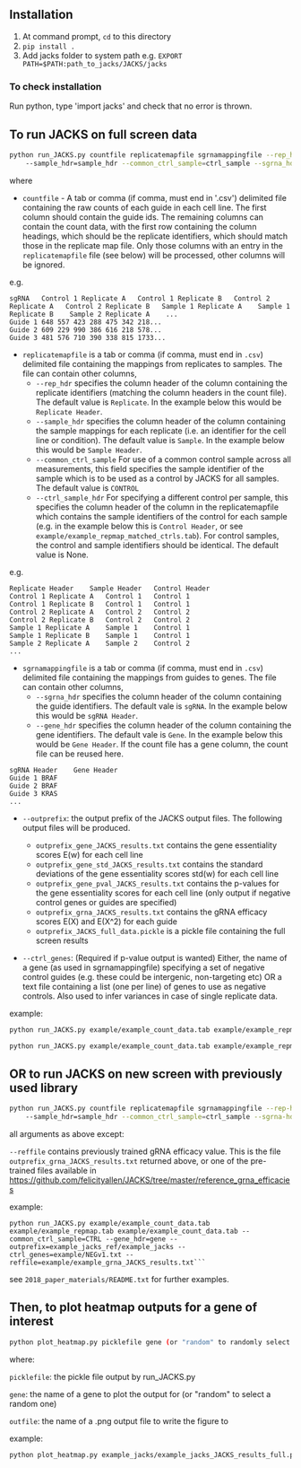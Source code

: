 ## Installation

1.  At command prompt, `cd` to this directory
2.  `pip install .`
3.  Add jacks folder to system path e.g. `EXPORT PATH=$PATH:path_to_jacks/JACKS/jacks`

### To check installation

Run python, type 'import jacks' and check that no error is thrown.


## To run JACKS on full screen data

```bash
python run_JACKS.py countfile replicatemapfile sgrnamappingfile --rep_hdr=replicate_hdr 
    --sample_hdr=sample_hdr --common_ctrl_sample=ctrl_sample --sgrna_hdr=sgrna_hdr --gene_hdr=gene_hdr --outprefix outprefix --ctrl_genes=negative_controls
```

where

* `countfile`  - A tab or comma (if comma, must end in '.csv') delimited file containing the raw counts of each guide in 
each cell line. 
The first column should contain the guide ids.
The remaining columns can contain the count data, with the first row containing the column headings, which should be 
the replicate identifiers, which should match those in the replicate map file.
Only those columns with an entry in the `replicatemapfile` file (see below) will be processed, other columns will be ignored.

e.g.
```
sgRNA	Control 1 Replicate A	Control 1 Replicate B	Control 2 Replicate A	Control 2 Replicate B	Sample 1 Replicate A	Sample 1 Replicate B	Sample 2 Replicate A	...
Guide 1	648	557	423	288	475	342	218...
Guide 2	609	229	990	386	616	218	578...
Guide 3	481	576	710	390	338	815	1733...
```

* `replicatemapfile` is a tab or comma (if comma, must end in `.csv`) delimited file containing the mappings from replicates
 to samples. The file can contain other columns, 
  - `--rep_hdr` specifies the column header of the column containing the replicate identifiers (matching the column headers in the count file). The default value is `Replicate`. In the example below this would be `Replicate Header`.
  - `--sample_hdr` specifies the column header of the column containing the sample mappings for each replicate (i.e. an identifier for the cell line or condition). The default value is `Sample`. In the example below this would be `Sample Header`.
  - `--common_ctrl_sample` For use of a common control sample across all measurements, this field specifies the sample identifier of the sample which is to be used as a control by JACKS for all samples. The default value is `CONTROL`
  - `--ctrl_sample_hdr` For specifying a different control per sample, this specifies the column header of the column in the replicatemapfile which contains the sample identifiers of the control for each sample (e.g. in the example below this is `Control Header`, or see `example/example_repmap_matched_ctrls.tab`). For control samples, the control and sample identifiers should be identical. The default value is None. 

e.g.
```
Replicate Header	Sample Header	Control Header
Control 1 Replicate A	Control 1	Control 1
Control 1 Replicate B	Control 1	Control 1
Control 2 Replicate A	Control 2	Control 2
Control 2 Replicate B	Control 2	Control 2
Sample 1 Replicate A	Sample 1	Control 1
Sample 1 Replicate B	Sample 1 	Control 1
Sample 2 Replicate A	Sample 2	Control 2
...
```

* `sgrnamappingfile` is a tab or comma (if comma, must end in `.csv`) delimited file containing the mappings from guides to genes.
The file can contain other columns, 
  - `--sgrna_hdr` specifies the column header of the column containing the guide identifiers. The default vale is `sgRNA`. In the example below this would be `sgRNA Header`.
  - `--gene_hdr` specifies the column header of the column containing the gene identifiers. The default vale is `Gene`. In the example below this would be `Gene Header`.
If the count file has a gene column, the count file can be reused here.

```
sgRNA Header	Gene Header
Guide 1	BRAF
Guide 2	BRAF
Guide 3	KRAS
...
```

* `--outprefix`: the output prefix of the JACKS output files. The following output files will be produced.
  -  `outprefix_gene_JACKS_results.txt` contains the gene essentiality scores E(w) for each cell line
  - `outprefix_gene_std_JACKS_results.txt` contains the standard deviations of the gene essentiality scores std(w) for each cell line
  - `outprefix_gene_pval_JACKS_results.txt` contains the p-values for the gene essentiality scores for each cell line (only output if negative control genes or guides are specified)
  - `outprefix_grna_JACKS_results.txt` contains the gRNA efficacy scores E(X) and E(X^2) for each guide
  -  `outprefix_JACKS_full_data.pickle` is a pickle file containing the full screen results

* `--ctrl_genes`: (Required if p-value output is wanted) Either, the name of a gene (as used in sgrnamappingfile) specifying a set of negative control guides (e.g. these could be intergenic, non-targeting etc) OR a text file containing a list (one per line) of genes to use as negative controls. Also used to infer variances in case of single replicate data.
  
example:
```bash
python run_JACKS.py example/example_count_data.tab example/example_repmap.tab example/example_count_data.tab --common_ctrl_sample=CTRL --gene_hdr=gene --outprefix=example_jacks/example_jacks --ctrl_genes=example/NEGv1.txt
```
```bash
python run_JACKS.py example/example_count_data.tab example/example_repmap_matched_ctrls.tab example/example_count_data.tab --ctrl_sample_hdr=Control --gene_hdr=gene --outprefix=example_jacks_ctrls/example_jacks --ctrl_genes=example/NEGv1.txt
```

## OR to run JACKS on new screen with previously used library

```bash
python run_JACKS.py countfile replicatemapfile sgrnamappingfile --rep-hdr=replicate_hdr 
    --sample_hdr=sample_hdr --common_ctrl_sample=ctrl_sample --sgrna-hdr=sgrna_hdr --gene-hdr=gene_hdr --reffile=grnaeffiacyfile --outprefix outprefix
```

all arguments as above except:
   
`--reffile` contains previously trained gRNA efficacy value. This is the file `outprefix_grna_JACKS_results.txt`
 returned above, or one of the pre-trained files available in https://github.com/felicityallen/JACKS/tree/master/reference_grna_efficacies
    
example:   

```
python run_JACKS.py example/example_count_data.tab example/example_repmap.tab example/example_count_data.tab --common_ctrl_sample=CTRL --gene_hdr=gene --outprefix=example_jacks_ref/example_jacks --ctrl_genes=example/NEGv1.txt --reffile=example/example_grna_JACKS_results.txt```
```     
     
see `2018_paper_materials/README.txt` for further examples.

## Then, to plot heatmap outputs for a gene of interest

```bash
python plot_heatmap.py picklefile gene (or "random" to randomly select one) outfile
```

where:

`picklefile`:  the pickle file output by run_JACKS.py

`gene`: the name of a gene to plot the output for (or "random" to select a random one)

`outfile`: the name of a .png output file to write the figure to

example:

```bash
python plot_heatmap.py example_jacks/example_jacks_JACKS_results_full.pickle KRAS example_jacks/KRAS.png
```
 